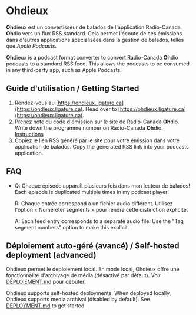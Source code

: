 # **Oh**dieux
**Oh**dieux est un convertisseur de balados de l'application
Radio-Canada **Oh**dio vers un flux RSS standard. Cela permet l'écoute
de ces émissions dans d'autres applications spécialisées dans la
gestion de balados, telles que *Apple Podcasts*.

**Oh**dieux is a podcast format converter to convert Radio-Canada
**Oh**dio podcasts to a standard RSS feed. This allows the podcasts to
be consumed in any third-party app, such as Apple Podcasts.

## Guide d'utilisation / Getting Started
1. Rendez-vous au [https://ohdieux.ligature.ca](https://ohdieux.ligature.ca).
   Head over to [https://ohdieux.ligature.ca](https://ohdieux.ligature.ca).
2. Prenez note du code d'émission sur le site de Radio-Canada **Oh**dio.
   Write down the programme number on Radio-Canada **Oh**dio.
   [Instructions](/ohdieux/views/instructions.png)
3. Copiez le lien RSS généré par le site pour votre émission dans votre application de balados.
   Copy the generated RSS link into your podcasts application.

## FAQ
- Q: Chaque épisode apparaît plusieurs fois dans mon lecteur de balados! 
  Each episode is duplicated multiple times in my podcast player!

  R: Chaque entrée correspond à un fichier audio différent. Utilisez
  l'option « Numéroter segments » pour rendre cette distinction explicite.

  A: Each feed entry corresponds to a separate audio file. Use the
  "Tag segment numbers" option to make this explicit.


## Déploiement auto-géré (avancé) / Self-hosted deployment (advanced)
Ohdieux permet le deploiement local. En mode local, Ohdieux offre une
fonctionnalité d'archivage de média (désactivé par défaut). Voir
[DÉPLOIEMENT.md](/docs/DEPLOIEMENT.md) pour débuter.

Ohdieux supports self-hosted deployments. When deployed locally,
Ohdieux supports media archival (disabled by default). See
[DEPLOYMENT.md](/docs/DEPLOYMENT.md) to get started.
